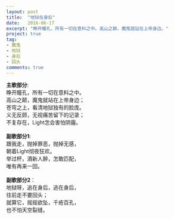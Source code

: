 ```yaml
---
layout: post
title:  "地狱在身后"
date:   2016-06-17
excerpt: "睁开瞳孔，所有一切在意料之中。高山之颠，魔鬼就站在上帝身边。"
project: true
tag:
- 魔鬼
- 地狱
- 身后
- 回头
comments: true
---
```


**主歌部分**:<br>
睁开瞳孔，所有一切在意料之中。<br>
高山之颠，魔鬼就站在上帝身边；<br>
苍穹之上，看清地狱独有的脸庞。<br>
义无反顾，无视痛苦留下的记录；<br>
不复存在，Light怎会害怕阴霾。<br>
<br>
**副歌部分1**:<br>
跟我走，抛掉罪恶，抛掉无感，<br>
朝着Light彻夜狂欢。<br>
举过杯，酒新人醉，怎敢匹配，<br>
唯有再来一回。<br>
<br>
**副歌部分2**：<br>
地狱呀，追在身后，逃在身后，<br>
往前走不要回头；<br>
就算它，摇摇欲坠，千疮百孔，<br>
也不怕天空裂缝。
